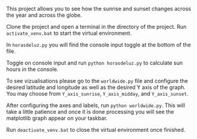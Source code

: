 This project allows you to see how the sunrise and sunset changes across the year and across the globe.

Clone the project and open a terminal in the directory of the project.
Run ```activate_venv.bat``` to start the virtual environment.

In ```horasdeluz.py``` you will find the console input toggle at the bottom of the file.

Toggle on console input and run ```python horasdeluz.py``` to calculate sun hours in the console.

To see vizualisations please go to the ```worldwide.py``` file and configure the desired latitude and longitude as well as the desired Y axis of the graph.
You may choose from ```Y_axis_sunrise```, ```Y_axis_midday```, and ```Y_axis_sunset```.

After configuring the axes and labels, run ```python worldwide.py```.
This will take a little patience and once it is done processing you will see the matplotlib graph appear on your taskbar.

Run ```deactivate_venv.bat``` to close the virtual environment once finished.
